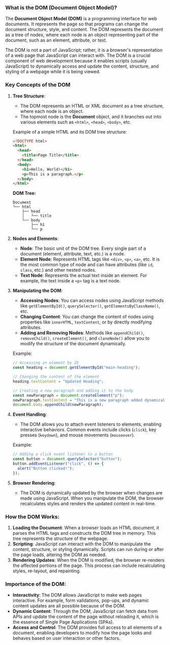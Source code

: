 ### What is the DOM (Document Object Model)?

The **Document Object Model (DOM)** is a programming interface for web documents. It represents the page so that programs can change the document structure, style, and content. The DOM represents the document as a tree of nodes, where each node is an object representing part of the document, such as an element, attribute, or text.

The DOM is not a part of JavaScript; rather, it is a browser's representation of a web page that JavaScript can interact with. The DOM is a crucial component of web development because it enables scripts (usually JavaScript) to dynamically access and update the content, structure, and styling of a webpage while it is being viewed.

### Key Concepts of the DOM

1. **Tree Structure**:

   - The DOM represents an HTML or XML document as a tree structure, where each node is an object.
   - The topmost node is the **Document** object, and it branches out into various elements such as `<html>`, `<head>`, `<body>`, etc.

   Example of a simple HTML and its DOM tree structure:

   ```html
   <!DOCTYPE html>
   <html>
     <head>
       <title>Page Title</title>
     </head>
     <body>
       <h1>Hello, World!</h1>
       <p>This is a paragraph.</p>
     </body>
   </html>
   ```

   **DOM Tree:**

   ```
   Document
   └── html
       ├── head
       │   └── title
       └── body
           ├── h1
           └── p
   ```

2. **Nodes and Elements**:

   - **Node**: The basic unit of the DOM tree. Every single part of a document (element, attribute, text, etc.) is a node.
   - **Element Node**: Represents HTML tags like `<div>`, `<p>`, `<a>`, etc. It is the most common type of node and can have attributes (like `id`, `class`, etc.) and other nested nodes.
   - **Text Node**: Represents the actual text inside an element. For example, the text inside a `<p>` tag is a text node.

3. **Manipulating the DOM**:

   - **Accessing Nodes**: You can access nodes using JavaScript methods like `getElementById()`, `querySelector()`, `getElementsByClassName()`, etc.
   - **Changing Content**: You can change the content of nodes using properties like `innerHTML`, `textContent`, or by directly modifying attributes.
   - **Adding and Removing Nodes**: Methods like `appendChild()`, `removeChild()`, `createElement()`, and `cloneNode()` allow you to modify the structure of the document dynamically.

   Example:

   ```javascript
   // Accessing an element by ID
   const heading = document.getElementById("main-heading");

   // Changing the content of the element
   heading.textContent = "Updated Heading";

   // Creating a new paragraph and adding it to the body
   const newParagraph = document.createElement("p");
   newParagraph.textContent = "This is a new paragraph added dynamically.";
   document.body.appendChild(newParagraph);
   ```

4. **Event Handling**:

   - The DOM allows you to attach event listeners to elements, enabling interactive behaviors. Common events include clicks (`click`), key presses (`keydown`), and mouse movements (`mouseover`).

   Example:

   ```javascript
   // Adding a click event listener to a button
   const button = document.querySelector("button");
   button.addEventListener("click", () => {
     alert("Button clicked!");
   });
   ```

5. **Browser Rendering**:
   - The DOM is dynamically updated by the browser when changes are made using JavaScript. When you manipulate the DOM, the browser recalculates styles and renders the updated content in real-time.

### How the DOM Works:

1. **Loading the Document**: When a browser loads an HTML document, it parses the HTML tags and constructs the DOM tree in memory. This tree represents the structure of the webpage.
2. **Scripting**: JavaScript can interact with the DOM to manipulate the content, structure, or styling dynamically. Scripts can run during or after the page loads, altering the DOM as needed.
3. **Rendering Updates**: When the DOM is modified, the browser re-renders the affected portions of the page. This process can include recalculating styles, re-layout, and repainting.

### Importance of the DOM:

- **Interactivity**: The DOM allows JavaScript to make web pages interactive. For example, form validations, pop-ups, and dynamic content updates are all possible because of the DOM.
- **Dynamic Content**: Through the DOM, JavaScript can fetch data from APIs and update the content of the page without reloading it, which is the essence of Single Page Applications (SPAs).
- **Access and Control**: The DOM provides full access to all elements of a document, enabling developers to modify how the page looks and behaves based on user interaction or other factors.
